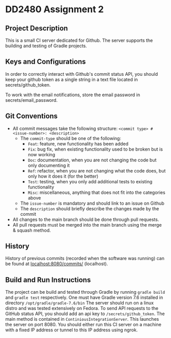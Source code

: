 # DD2480 Assignment 2


## Project Description
This is a small CI server dedicated for Github. The server supports the building and testing of Gradle projects.

## Keys and Configurations
In order to correctly interact with Github's commit status API, you should keep your github token as a single string in a text file located in secrets/github_token.

To work with the email notifications, store the email password in secrets/email_password.



## Git Conventions
- All commit messages take the following structure:
`<commit type> #<issue-number>: <description>`
  - The `commit-type` should be one of the following:
    - `Feat`: feature, new functionality has been added
    - `Fix`: bug fix, when existing functionality used to be broken but is now working
    - `Doc`: documentation, when you are not changing the code but only documenting it
    - `Ref`: refactor, when you are not changing what the code does, but only how it does it (for the better)
    - `Test`: testing, when you only add additional tests to existing functionality
    - `Misc`: miscellaneous, anything that does not fit into the categories above
  - The `issue-number` is mandatory and should link to an issue on Github
  - The `description` should briefly describe the changes made by the commit
- All changes to the main branch should be done through pull requests.
- All pull requests must be merged into the main branch using the merge & squash method.

## History
History of previous commits (recorded when the software was running) can be found at
[localhost:8080/commits/](http://localhost:8080/commits/) (localhost).

## Build and Run Instructions
The project can be build and tested through Gradle by running `gradle build` and `gradle test` respectively.
One must have Gradle version 7.6 installed in directory `/opt/gradle/gradle-7.6/bin`
The server should run on a linux distro and was tested extensively on Fedora. 
To send API requests to the GitHub status API, you should add an api key to `/secrets/github_token`. 
The main method is contained in `ContiniousIntegrationServer`. This launches the server on port 8080.
You should either run this CI server on a machine with a fixed IP address or tunnel to this IP address using ngrok.
